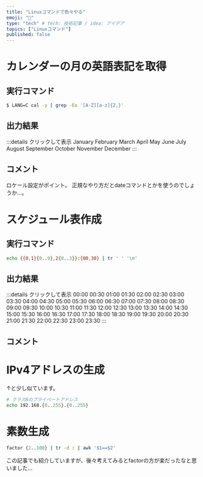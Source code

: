 ```yaml
---
title: "Linuxコマンドで色々やる"
emoji: "🌊"
type: "tech" # tech: 技術記事 / idea: アイデア
topics: ["Linuxコマンド"]
published: false
---
```


# カレンダーの月の英語表記を取得
## 実行コマンド
```bash
$ LANG=C cal -y | grep -Eo '[A-Z][a-z]{2,}'
```

## 出力結果
:::details クリックして表示
January
February
March
April
May
June
July
August
September
October
November
December
:::

## コメント
ロケール設定がポイント。
正規なやり方だとdateコマンドとかを使うのでしょうか…。


# スケジュール表作成
## 実行コマンド
```bash
echo {{0,1}{0..9},2{0..3}}:{00,30} | tr ' ' '\n'
```
## 出力結果

:::details クリックして表示
00:00
00:30
01:00
01:30
02:00
02:30
03:00
03:30
04:00
04:30
05:00
05:30
06:00
06:30
07:00
07:30
08:00
08:30
09:00
09:30
10:00
10:30
11:00
11:30
12:00
12:30
13:00
13:30
14:00
14:30
15:00
15:30
16:00
16:30
17:00
17:30
18:00
18:30
19:00
19:30
20:00
20:30
21:00
21:30
22:00
22:30
23:00
23:30
:::

## コメント

# IPv4アドレスの生成
↑と少し似ています。
```bash
# クラスBのプライベートアドレス
echo 192.168.{0..255}.{0..255} 
```

# 素数生成
```bash
factor {2..100} | tr -d : | awk '$1==$2'
```
この記事でも紹介していますが、後々考えてみるとfactorの方が楽だったなと思いました…